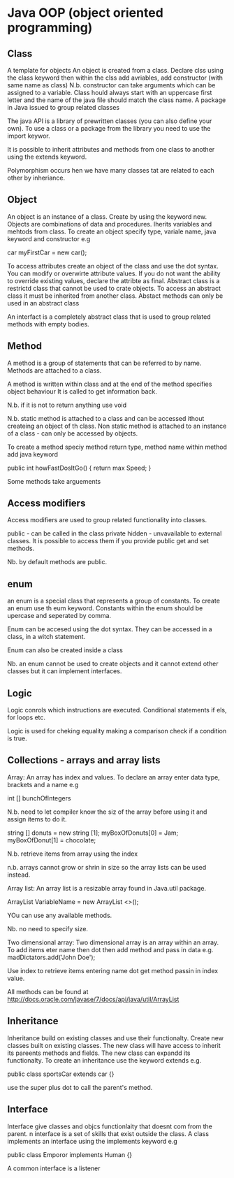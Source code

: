 Java OOP (object oriented programming)
=======================================
Class
------
A template for objects An object is created from a class. Declare clss using the class keyword then within the clss add avriables, add constructor (with same name as class) 
N.b. constructor can take arguments which can be assigned to a variable. Class hould always start with an uppercase first letter and the name of the java file should match 
the class name. A package in Java issued to group related classes

The java API is a library of prewritten classes (you can also define your own). To use a class or a package from the library you need to use the import keywor. 

It is possible to inherit attributes and methods from one class to another using the extends keyword.

Polymorphism occurs hen we have many classes tat are related to each other by inheriance.

Object
------
An object is an instance of a class. Create by using the keyword new. Objects are combinations of data and procedures.  Iherits variables and mehtods from class.  To create an 
object specify type, variale name, java keyword and constructor e.g

car myFirstCar = new car();

To access attributes create an object of the class and use the dot syntax. You can modify or overwirte attribute values. If you do not want the ability to override existing 
values, declare the attribte as final. Abstract class is a restrictd class that cannot be used to crate objects. To access an abstract class it must be inherited from
another class. Abstact methods can only be used in an abstract class

An interfact is a completely abstract class that is used to group related methods with empty bodies.

Method
------
A method is a group of statements that can be referred to by name. Methods are attached to a class.

A method is written within class and at the end of the method specifies object behaviour It is called to get information back.

N.b. if it is not to return anything use void

N.b. static method is attached to a class and can be accessed ithout createing an object of th class. Non static method is attached to an instance of a class - can only be accessed
by objects.

To create a method speciy method return type, method name within method add java keyword

public int howFastDosItGo() {
     return max Speed;
}

Some methods take arguements

Access modifiers
-----------------
Access modifiers are used to group related functionality into classes. 

public - can be called in the class
private
hidden - unvavailable to external classes. It is possible to access them if you provide public get and set methods.

Nb. by default methods are public.

enum
-----
an enum is a special class that represents a group of constants. To create an enum use th eum keyword. Constants within the enum should be upercase and seperated by comma.

Enum can be accesed using the dot syntax. They can be accessed in a class, in a witch statement.

Enum can also be created inside a class

Nb. an enum cannot be used to create objects and it cannot extend other classes but it can implement interfaces.

Logic
------
Logic conrols which instructions are executed. Conditional statements if els, for loops etc.

Logic is used for 
cheking equality
making a comparison
check if a condition is true.

Collections - arrays and array lists
--------------------------------------
Array:
An array has index and values. To declare an array enter data type, brackets and a name e.g

int [] bunchOfIntegers

N.b. need to let compiler know the siz of the array before using it and assign items to do it.

string [] donuts = new string [1];
myBoxOfDonuts[0] = Jam;
myBoxOfDonut[1] = chocolate;

N.b. retrieve items from array using the index

n.b. arrays cannot grow or shrin in size so the array lists can be used instead.

Array list:
An array list is a resizable array found in Java.util package.

ArrayList <Type> VariableName = new ArrayList <>();

YOu can use any available methods.

Nb. no need to specify size.

Two dimensional array:
Two dimensional array is an array within an array. To add items eter name then dot then add method and pass in data e.g.
madDictators.add('John Doe');

Use index to retrieve items entering name dot get method passin in index value.

All methods can be found at http://docs.oracle.com/javase/7/docs/api/java/util/ArrayList

Inheritance
---------------
Inheritance build on existing classes and use their functionalty. Create new classes built on existing classes. The new class will have access to inherit
its pareents methods and fields. The new class can expandd its functionalty.  To create an inheritance use the keyword extends e.g. 

public class sportsCar extends car {}

use the super plus dot to call the parent's method.

Interface
----------
Interface give classes and objcs functionlaity that doesnt com from the parent. n interface is a set of skills that exist outside the class.  A class implements an interface using the implements keyword e.g

public class Emporor implements Human {}

A common interface is a listener

